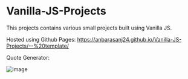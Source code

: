 # Vanilla-JS-Projects
This projects contains various small projects built using Vanilla JS.

Hosted using Github Pages: https://anbarasanj24.github.io/Vanilla-JS-Projects/--%20template/

Quote Generator: 

![image](https://user-images.githubusercontent.com/46339443/140109491-0a69d356-dbb7-4321-b112-8e6279013e1c.png)
